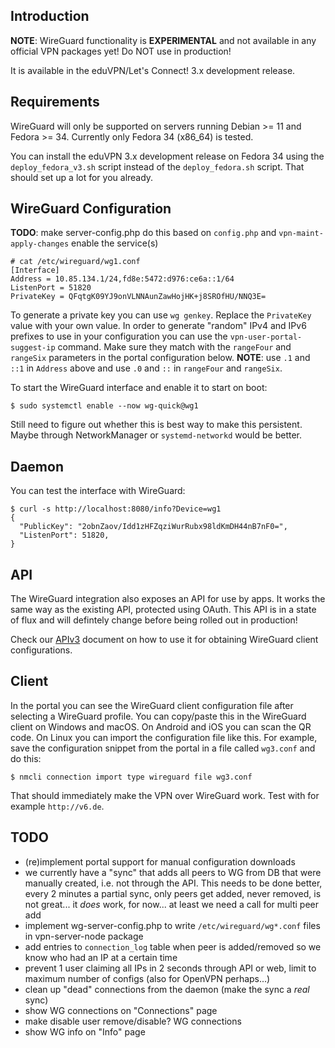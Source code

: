 ## Introduction

**NOTE**: WireGuard functionality is **EXPERIMENTAL** and not available in 
any official VPN packages yet! Do NOT use in production!

It is available in the eduVPN/Let's Connect! 3.x development release.

## Requirements

WireGuard will only be supported on servers running Debian >= 11 and 
Fedora >= 34. Currently only Fedora 34 (x86_64) is tested.

You can install the eduVPN 3.x development release on Fedora 34 using the 
`deploy_fedora_v3.sh` script instead of the `deploy_fedora.sh` script. That 
should set up a lot for you already.

## WireGuard Configuration

**TODO**: make server-config.php do this based on `config.php` and 
`vpn-maint-apply-changes` enable the service(s)

```
# cat /etc/wireguard/wg1.conf 
[Interface]
Address = 10.85.134.1/24,fd8e:5472:d976:ce6a::1/64
ListenPort = 51820
PrivateKey = QFqtgK09YJ9onVLNNAunZawHojHK+j8SROfHU/NNQ3E=
```

To generate a private key you can use `wg genkey`. Replace the `PrivateKey` 
value with your own value. In order to generate "random" IPv4 and IPv6 prefixes
to use in your configuration you can use the `vpn-user-portal-suggest-ip` 
command. Make sure they match with the `rangeFour` and `rangeSix` parameters
in the portal configuration below. **NOTE**: use `.1` and `::1` in `Address` 
above and use `.0` and `::` in `rangeFour` and `rangeSix`.

To start the WireGuard interface and enable it to start on boot:

```
$ sudo systemctl enable --now wg-quick@wg1
```

Still need to figure out whether this is best way to make this persistent. 
Maybe through NetworkManager or `systemd-networkd` would be better.

## Daemon

You can test the interface with WireGuard:

```
$ curl -s http://localhost:8080/info?Device=wg1
{
  "PublicKey": "2obnZaov/Idd1zHFZqziWurRubx98ldKmDH44nB7nF0=",
  "ListenPort": 51820,
}
```

## API

The WireGuard integration also exposes an API for use by apps. It works the 
same way as the existing API, protected using OAuth. This API is in a state of 
flux and will defintely change before being rolled out in production!

Check our [APIv3](API_V3.md) document on how to use it for obtaining WireGuard 
client configurations.

## Client

In the portal you can see the WireGuard client configuration file after 
selecting a WireGuard profile. You can copy/paste this in the WireGuard 
client on Windows and macOS. On Android and iOS you can scan the QR code. On
Linux you can import the configuration file like this. For example, save the
configuration snippet from the portal in a file called `wg3.conf` and do this:

    $ nmcli connection import type wireguard file wg3.conf

That should immediately make the VPN over WireGuard work. Test with for example
`http://v6.de`.

## TODO

- (re)implement portal support for manual configuration downloads
- we currently have a "sync" that adds all peers to WG from DB that were 
  manually created, i.e. not through the API. This needs to be done better, 
  every 2 minutes a partial sync, only peers get added, never removed, is 
  not great... it *does* work, for now... at least we need a call for multi 
  peer add
- implement wg-server-config.php to write `/etc/wireguard/wg*.conf` files in 
  vpn-server-node package
- add entries to `connection_log` table when peer is added/removed so we know
  who had an IP at a certain time
- prevent 1 user claiming all IPs in 2 seconds through API or web, limit to 
  maximum number of configs (also for OpenVPN perhaps...)
- clean up "dead" connections from the daemon (make the sync a *real* sync)
- show WG connections on "Connections" page
- make disable user remove/disable? WG connections
- show WG info on "Info" page
